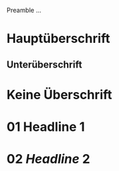 Preamble ...

Hauptüberschrift
=========

Unterüberschrift
--

Keine Überschrift
=

# 01 Headline 1

# 02 _Headline_ **2**
